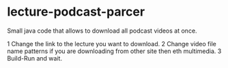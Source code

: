lecture-podcast-parcer
======================

Small java code that allows to download all podcast videos at once.

1 Change the link to the lecture you want to download.
2 Change video file name patterns 
if you are downloading from other site then eth multimedia.
3 Build-Run and wait.
